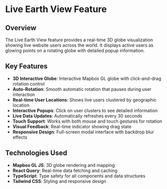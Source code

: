 # Live Earth View Feature

## Overview
The Live Earth View feature provides a real-time 3D globe visualization showing live website users across the world. It displays active users as glowing points on a rotating globe with detailed popup information.

## Key Features
- **3D Interactive Globe**: Interactive Mapbox GL globe with click-and-drag rotation control
- **Auto-Rotation**: Smooth automatic rotation that pauses during user interaction
- **Real-time User Locations**: Shows live users clustered by geographic location
- **Interactive Popups**: Click on user clusters to see detailed information
- **Live Data Updates**: Automatically refreshes every 30 seconds
- **Touch Support**: Works with both mouse and touch gestures for rotation
- **Visual Feedback**: Real-time indicator showing drag state
- **Responsive Design**: Full-screen modal interface with backdrop blur effects

## Technologies Used
- **Mapbox GL JS**: 3D globe rendering and mapping
- **React Query**: Real-time data fetching and caching
- **TypeScript**: Type safety for all components and data structures
- **Tailwind CSS**: Styling and responsive design
